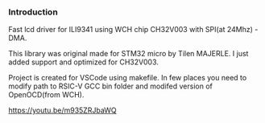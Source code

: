 ### Introduction

Fast lcd driver for ILI9341 using WCH chip CH32V003 with SPI(at 24Mhz) - DMA.

This library was original made for STM32 micro by Tilen MAJERLE. I just added support and optimized for CH32V003.

Project is created for VSCode using makefile. In few places you need to modify path to RSIC-V GCC bin folder and modifed version of OpenOCD(from WCH).


https://youtu.be/m935ZRJbaWQ

